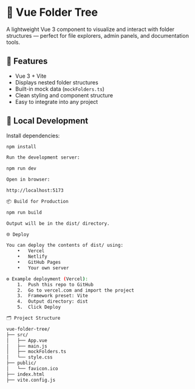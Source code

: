 # 📁 Vue Folder Tree

A lightweight Vue 3 component to visualize and interact with folder structures — perfect for file explorers, admin panels, and documentation tools.

## 🚀 Features

- Vue 3 + Vite
- Displays nested folder structures
- Built-in mock data (`mockFolders.ts`)
- Clean styling and component structure
- Easy to integrate into any project

## 🧪 Local Development

Install dependencies:

```bash
npm install

Run the development server:

npm run dev

Open in browser:

http://localhost:5173

📦 Build for Production

npm run build

Output will be in the dist/ directory.

🌐 Deploy

You can deploy the contents of dist/ using:
	•	Vercel
	•	Netlify
	•	GitHub Pages
	•	Your own server

⚙️ Example deployment (Vercel):
	1.	Push this repo to GitHub
	2.	Go to vercel.com and import the project
	3.	Framework preset: Vite
	4.	Output directory: dist
	5.	Click Deploy

🗂 Project Structure

vue-folder-tree/
├── src/
│   ├── App.vue
│   ├── main.js
│   ├── mockFolders.ts
│   └── style.css
├── public/
│   └── favicon.ico
├── index.html
├── vite.config.js
```
